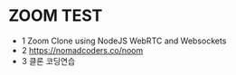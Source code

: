 <h1>ZOOM TEST</h1>

- 1  Zoom Clone using NodeJS WebRTC and Websockets
- 2  <https://nomadcoders.co/noom>
- 3  클론 코딩연습
